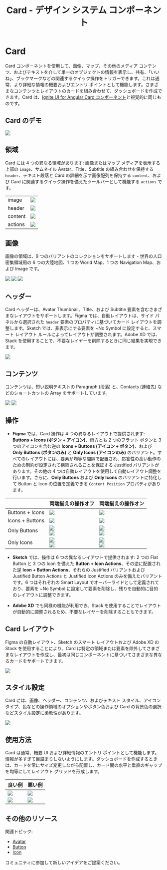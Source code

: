 ﻿---
title: Card - デザイン システム コンポーネント
_description: Card コンポーネント シンボルは、シングル オブジェクトを説明するための関連操作で拡張した画像とテキストを含みます。
_keywords: デザイン システム, デザイン システム UX, UI キット, Figma, Figma to Angular, Figma からコードをエクスポート, Figma to HTML, Figma UI キット, Sketch, Ignite UI for Angular, Sketch to Angular, Angular, Angular デザイン システム, Sketch からコードをエクスポート, Angular 用のデザイン キット, Sketch HTML, Sketch to HTML, Sketch UI キット, Adobe XD, Adobe XD to Angular, Adobe XD からコードをエクスポート, Adobe XD to HTML, Adobe XD UI キット
_language: ja
---

# Card

Card コンポーネントを使用して、画像、マップ、その他のメディア コンテンツ、およびテキストを介して単一のオブジェクトの情報を表示し、共有、「いいね」、ブックマークなどの関連するクイック操作をトリガーできます。これは通常、より詳細な情報の概要およびエントリ ポイントとして機能します。さまざまなコンテンツとレイアウトのカードを組み合わせて、ダッシュボードを作成できます。Card は、[Ignite UI for Angular Card コンポーネント](https://jp.infragistics.com/products/ignite-ui-angular/angular/components/card.html)と視覚的に同じものです。

## Card のデモ

<img class="responsive-img" src="../images/card_demo.png" srcset="../images/card_demo@2x.png 2x" />

## 領域

Card には 4 つの異なる領域があります: 画像またはマップ メディアを表示する上部の `image`、サムネイル Avatar、Title、Subtitle の組み合わせを保持する `header`、テキスト段落と Card の詳細を示す画像配列を保持する `content`、および Card に関連するクイック操作を備えたツールバーとして機能する `actions` です。

|         |                                                                                                |
| ------- | ---------------------------------------------------------------------------------------------- |
| image   | <img class="responsive-img" src="../images/card_media_image.png" srcset="../images/card_media_image@2x.png 2x" /> |
| header  | <img class="responsive-img" src="../images/card_header.png" srcset="../images/card_header@2x.png 2x" /> |
| content | <img class="responsive-img" src="../images/card_content.png" srcset="../images/card_content@2x.png 2x" /> |
| actions | <img class="responsive-img" src="../images/card_actions_buttons_icons.png" srcset="../images/card_actions_buttons_icons@2x.png 2x" /> |

## 画像

画像の領域は、9 つのバリアントのコレクションをサポートします - 世界の人口密集領域用の 6 つの大陸地図、1 つの World Map、1 つの Navigation Map、および Image です。

<img class="responsive-img" src="../images/card_media_worldmap.png" srcset="../images/card_media_worldmap@2x.png 2x" />

<img class="responsive-img" src="../images/card_media_nav.png" srcset="../images/card_media_nav@2x.png 2x" />

<img class="responsive-img" src="../images/card_media_image.png" srcset="../images/card_media_image@2x.png 2x" />

## ヘッダー

Card ヘッダーは、Avatar Thumbnail、Title、および Subtitle 要素を含むさまざまなレイアウトをサポートします。Figma では、自動レイアウトは、サイド パネルから選択された `header` 要素のプロパティに基づいてカード レイアウトを調整します。Sketch では、非表示にする要素を ~No Symbol に設定すると、スマート レイアウト ルールによってレイアウトが調整されます。Adobe XD では、Stack を使用することで、不要なレイヤーを削除するときに同じ結果を実現できます。

<img class="responsive-img" src="../images/card_header.png" srcset="../images/card_header@2x.png 2x" />

## コンテンツ

コンテンツは、短い説明テキストの Paragraph (段落) と、Contacts (連絡先) などのショートカットの Array をサポートしています。

<img class="responsive-img" src="../images/card_content_paragraph.png" srcset="../images/card_content_paragraph@2x.png 2x" />

<img class="responsive-img" src="../images/card_content_array.png" srcset="../images/card_content_array@2x.png 2x" />

## 操作

- **Figma** では、Card 操作は 4 つの異なるレイアウトで提供されます: **Buttons + Icons (ボタン + アイコン)**、両方とも 2 つのフラット ボタンと 3 つのアイコンを含む逆の **Icons + Buttons (アイコン + ボタン)**、および **Only Buttons (ボタンのみ)** と **Only Icons (アイコンのみ)** のバリアント。すべてのレイアウトには、要素が均等な間隔で配置され、応答性の高い動作のための制約が設定されて構築されることを保証する Justified バリアントがあります。その他の 4 つは自動レイアウトを使用して自動レイアウト調整を行います。さらに、**Only Buttons** および **Only Icons** のバリアントに特化して Button と Icon の位置を定義できる `Content Position` プロパティがあります。

|                   |  両端揃えの操作**オフ**                                            |  両端揃えの操作**オン**                                             |
| ----------------- | --------------------------------------------------------------------- | --------------------------------------------------------------------- |
| Buttons + Icons   | <img class="responsive-img" src="../images/card_actions_buttons_icons.png" srcset="../images/card_actions_buttons_icons@2x.png 2x" /> | <img class="responsive-img" src="../images/card_actions_just_buttons_icons.png" srcset="../images/card_actions_just_buttons_icons@2x.png 2x" /> |
| Icons + Buttons   | <img class="responsive-img" src="../images/card_actions_icons_buttons.png" srcset="../images/card_actions_icons_buttons@2x.png 2x" /> | <img class="responsive-img" src="../images/card_actions_just_icons_buttons.png" srcset="../images/card_actions_just_icons_buttons@2x.png 2x" /> |
| Only Buttons     | <img class="responsive-img" src="../images/card_actions_buttons_right.png" srcset="../images/card_actions_buttons_right@2x.png 2x" /> <div class="divider--half"></div> <img class="responsive-img" src="../images/card_actions_buttons_left.png" srcset="../images/card_actions_buttons_left@2x.png 2x" /> | <img class="responsive-img" src="../images/card_actions_just_buttons_right.png" srcset="../images/card_actions_just_buttons_right@2x.png 2x" /> <div class="divider--half"></div> <img class="responsive-img" src="../images/card_actions_just_buttons_left.png" srcset="../images/card_actions_just_buttons_left@2x.png 2x" /> |
| Only Icons        | <img class="responsive-img" src="../images/card_actions_icons_right.png" srcset="../images/card_actions_icons_right@2x.png 2x" /> <div class="divider--half"></div> <img class="responsive-img" src="../images/card_actions_icons_left.png" srcset="../images/card_actions_icons_left@2x.png 2x" /> | <img class="responsive-img" src="../images/card_actions_just_icons_right.png" srcset="../images/card_actions_just_icons_right@2x.png 2x" /> <div class="divider--half"></div> <img class="responsive-img" src="../images/card_actions_just_icons_left.png" srcset="../images/card_actions_just_icons_left@2x.png 2x" /> |

- **Sketch** では、操作は 6 つの異なるレイアウトで提供されます: 2 つの Flat Button と 3 つの Icon を備えた **Button + Icon Actions**、その逆に配置された逆 **Icon + Button Actions**、それらの Justified バリアントおよび Justified Button Actions と Justified Icon Actions のみを備えたバリアントです。6 つはそれぞれの Smart Layout でオーバーライドとして定義されており、要素を ~No Symbol に設定して要素を削除し、残りを自動的に目的のレイアウトに調整できます。

- **Adobe XD** でも同様の機能が利用でき、Stack を使用することでレイアウトが自動的に調整されるため、不要なレイヤーを削除することもできます。

## Card レイアウト

Figma の自動レイアウト、Sketch のスマート レイアウトおよび Adobe XD の Stack を使用することにより、Card は特定の領域または要素を除外してさまざまなレイアウトを作成し、最初は同じコンポーネントに基づいてさまざまな異なるカードをサポートできます。

<img class="responsive-img" src="../images/card_demo.png" srcset="../images/card_demo@2x.png 2x" />

## スタイル設定

Card には、画像、ヘッダー、コンテンツ、およびテキスト スタイル、アイコン タイプ、色などの操作領域のオプションやボタン色および Card の背景色の選択などスタイル設定に柔軟性があります。

<img class="responsive-img" src="../images/card_styling.png" srcset="../images/card_styling@2x.png 2x" />

## 使用方法

Card は通常、概要 UI および詳細情報のエントリ ポイントとして機能します。情報が多すぎて目詰まりしないようにします。ダッシュボードを作成するときは、カードを常にサイズ変更しながら配置し、カード間の水平と垂直のギャップを均等にしてレイアウト グリッドを形成します。

| 良い例                                                                         | 悪い例                                                                          |
| -------------------------------------------------------------------------- | ------------------------------------------------------------------------------ |
| <img class="responsive-img" src="../images/card_do1.png" srcset="../images/card_do1@2x.png 2x" /> | <img class="responsive-img" src="../images/card_dont1.png" srcset="../images/card_dont1@2x.png 2x" /> |
| <img class="responsive-img" src="../images/card_do2.png" srcset="../images/card_do2@2x.png 2x" /> | <img class="responsive-img" src="../images/card_dont2.png" srcset="../images/card_dont2@2x.png 2x" /> |

## その他のリソース

関連トピック:

- [Avatar](avatar.md)
- [Button](button.md)
- [Icon](icon.md)
  <div class="divider--half"></div>

コミュニティに参加して新しいアイデアをご提案ください。
